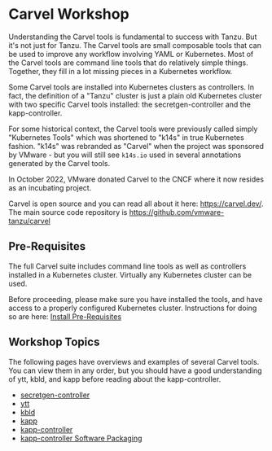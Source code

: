 # Carvel Workshop

Understanding the Carvel tools is fundamental to success with Tanzu. But it's not just for Tanzu. The Carvel
tools are small composable tools that can be used to improve any workflow involving YAML or Kubernetes.
Most of the Carvel tools are command line tools that do
relatively simple things. Together, they fill in a lot missing pieces in a Kubernetes workflow.

Some Carvel tools are installed into Kubernetes clusters as controllers. In fact, the definition of a "Tanzu" cluster
is just a plain old Kubernetes cluster with two specific Carvel tools installed: the secretgen-controller and the kapp-controller.

For some historical context, the Carvel tools were previously called simply "Kubernetes Tools" which was shortened to "k14s" in
true Kubernetes fashion. "k14s" was rebranded as "Carvel" when the project was sponsored by VMware - but you will still see
`k14s.io` used in several annotations generated by the Carvel tools.

In October 2022, VMware donated Carvel to the CNCF where it now resides as an incubating project.

Carvel is open source and you can read all about it here: https://carvel.dev/. The main source code repository is https://github.com/vmware-tanzu/carvel

## Pre-Requisites

The full Carvel suite includes command line tools as well as controllers installed in a Kubernetes cluster. Virtually any Kubernetes cluster
can be used.

Before proceeding, please make sure you have installed the tools, and have access to a properly configured Kubernetes cluster. Instructions
for doing so are here: [Install Pre-Requisites](00-PreRequisites/README.md)


## Workshop Topics

The following pages have overviews and examples of several Carvel tools. You can view them in any order, but you should
have a good understanding of ytt, kbld, and kapp before reading about the kapp-controller.

- [secretgen-controller](secretgen-controller/README.md)
- [ytt](ytt/README.md)
- [kbld](kbld/README.md)
- [kapp](kapp/README.md)
- [kapp-controller](kapp-controller/README.md)
- [kapp-controller Software Packaging](kapp-packaging/README.md)
